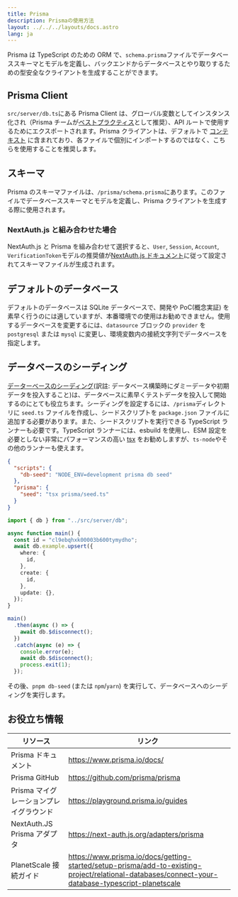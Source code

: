 ```yaml
---
title: Prisma
description: Prismaの使用方法
layout: ../../../layouts/docs.astro
lang: ja
---
```


Prisma は TypeScript のための ORM で、`schema.prisma`ファイルでデータベーススキーマとモデルを定義し、バックエンドからデータベースとやり取りするための型安全なクライアントを生成することができます。

## Prisma Client

`src/server/db.ts`にある Prisma Client は、グローバル変数としてインスタンス化され（Prisma チームが[ベストプラクティス](https://www.prisma.io/docs/guides/database/troubleshooting-orm/help-articles/nextjs-prisma-client-dev-practices#problem)として推奨）、API ルートで使用するためにエクスポートされます。Prisma クライアントは、デフォルトで [コンテキスト](/ja/usage/trpc#-serverapitrpcts) に含まれており、各ファイルで個別にインポートするのではなく、こちらを使用することを推奨します。

## スキーマ

Prisma のスキーマファイルは、`/prisma/schema.prisma`にあります。このファイルでデータベーススキーマとモデルを定義し、Prisma クライアントを生成する際に使用されます。

### NextAuth.js と組み合わせた場合

NextAuth.js と Prisma を組み合わせて選択すると、`User`, `Session`, `Account`, `VerificationToken`モデルの推奨値が[NextAuth.js ドキュメント](https://next-auth.js.org/adapters/prisma)に従って設定されてスキーマファイルが生成されます。

## デフォルトのデータベース

デフォルトのデータベースは SQLite データベースで、開発や PoC(概念実証) を素早く行うのには適していますが、本番環境での使用はお勧めできません。使用するデータベースを変更するには、`datasource` ブロックの `provider` を `postgresql` または `mysql` に変更し、環境変数内の接続文字列でデータベースを指定します。

## データベースのシーディング

[データーベースのシーディング](https://www.prisma.io/docs/guides/database/seed-database)(訳註: データベース構築時にダミーデータや初期データを投入すること)は、データベースに素早くテストデータを投入して開始するのにとても役立ちます。シーディングを設定するには、`/prisma`ディレクトリに `seed.ts` ファイルを作成し、シードスクリプトを `package.json` ファイルに追加する必要があります。また、シードスクリプトを実行できる TypeScript ランナーも必要です。TypeScript ランナーには、esbuild を使用し、ESM 設定を必要としない非常にパフォーマンスの高い [tsx](https://github.com/esbuild-kit/tsx) をお勧めしますが、`ts-node`やその他のランナーも使えます。

```jsonc:package.json
{
  "scripts": {
    "db-seed": "NODE_ENV=development prisma db seed"
  },
  "prisma": {
    "seed": "tsx prisma/seed.ts"
  }
}
```

```ts:prisma/seed.ts
import { db } from "../src/server/db";

async function main() {
  const id = "cl9ebqhxk00003b600tymydho";
  await db.example.upsert({
    where: {
      id,
    },
    create: {
      id,
    },
    update: {},
  });
}

main()
  .then(async () => {
    await db.$disconnect();
  })
  .catch(async (e) => {
    console.error(e);
    await db.$disconnect();
    process.exit(1);
  });
```

その後、`pnpm db-seed` (または `npm`/`yarn`) を実行して、データベースへのシーディングを実行します。

## お役立ち情報

| リソース                                | リンク                                                                                                                                            |
| --------------------------------------- | ------------------------------------------------------------------------------------------------------------------------------------------------- |
| Prisma ドキュメント                     | https://www.prisma.io/docs/                                                                                                                       |
| Prisma GitHub                           | https://github.com/prisma/prisma                                                                                                                  |
| Prisma マイグレーションプレイグラウンド | https://playground.prisma.io/guides                                                                                                               |
| NextAuth.JS Prisma アダプタ             | https://next-auth.js.org/adapters/prisma                                                                                                          |
| PlanetScale 接続ガイド                  | https://www.prisma.io/docs/getting-started/setup-prisma/add-to-existing-project/relational-databases/connect-your-database-typescript-planetscale |
